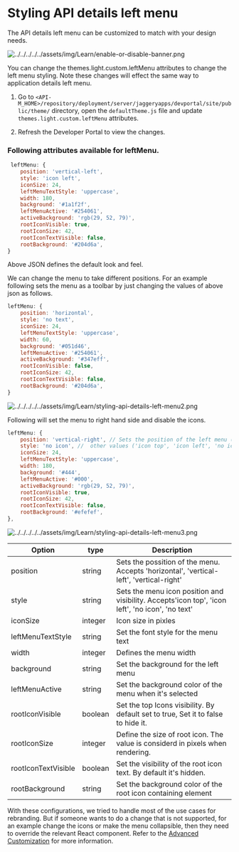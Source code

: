 # Styling API details left menu

The API details left menu can be customized to match with your design needs.

 ![../../../../../assets/img/Learn/enable-or-disable-banner.png](../../../../../assets/img/Learn/styling-api-details-left-menu1.png) 

You can change the themes.light.custom.leftMenu attributes to change the left menu styling. Note these changes will effect the same way to application details left menu.

1. Go to  `<API-M_HOME>/repository/deployment/server/jaggeryapps/devportal/site/public/theme/` directory, open the `defaultTheme.js` file and update `themes.light.custom.leftMenu` attributes.

2. Refresh the Developer Portal to view the changes.

### Following attributes available for leftMenu.

```js
 leftMenu: {
    position: 'vertical-left',
    style: 'icon left',
    iconSize: 24,
    leftMenuTextStyle: 'uppercase',
    width: 180,
    background: '#1a1f2f',
    leftMenuActive: '#254061',
    activeBackground: 'rgb(29, 52, 79)',
    rootIconVisible: true,
    rootIconSize: 42,
    rootIconTextVisible: false,
    rootBackground: '#204d6a',
}
```

Above JSON defines the default look and feel.

We can change the menu to take different positions. For an example following sets the menu as a toolbar by just changing the values of above json as follows.
```js
leftMenu: {
    position: 'horizontal',
    style: 'no text',
    iconSize: 24,
    leftMenuTextStyle: 'uppercase',
    width: 60,
    background: '#051d46',
    leftMenuActive: '#254061',
    activeBackground: '#347eff',
    rootIconVisible: false,
    rootIconSize: 42,
    rootIconTextVisible: false,
    rootBackground: '#204d6a',
}
```

 ![../../../../../assets/img/Learn/styling-api-details-left-menu2.png](../../../../../assets/img/Learn/styling-api-details-left-menu2.png) 


Following will set the menu to right hand side and disable the icons.

```js
leftMenu: {
    position: 'vertical-right', // Sets the position of the left menu ( 'horizontal', 'vertical-left', 'vertical-right')
    style: 'no icon', //  other values ('icon top', 'icon left', 'no icon', 'no text')
    iconSize: 24,
    leftMenuTextStyle: 'uppercase',
    width: 180,
    background: '#444',
    leftMenuActive: '#000',
    activeBackground: 'rgb(29, 52, 79)',
    rootIconVisible: true,
    rootIconSize: 42,
    rootIconTextVisible: false,
    rootBackground: '#efefef',
},
```

 ![../../../../../assets/img/Learn/styling-api-details-left-menu3.png](../../../../../assets/img/Learn/styling-api-details-left-menu3.png) 

| Option | type | Description |
| ------ | -- | ----------- |
| position | string | Sets the possition of the menu. Accepts 'horizontal', 'vertical-left', 'vertical-right' |
| style | string | Sets the menu icon position and visibility. Accepts'icon top', 'icon left', 'no icon', 'no text' |
| iconSize | integer | Icon size in pixles |
| leftMenuTextStyle | string | Set the font style for the menu text |
| width | integer | Defines the menu width |
| background | string | Set the background for the left menu |
| leftMenuActive | string | Set the background color of the menu when it's selected |
| rootIconVisible | boolean | Set the top Icons visibility. By default set to true, Set it to false to hide it. |
| rootIconSize | integer | Define the size of root icon. The value is considerd in pixels when rendering. |
| rootIconTextVisible | boolean | Set the visibility of the root icon text. By default it's hidden. |
|rootBackground | string | Set the background color of the root icon containing element |

With these configurations, we tried to handle most of the use cases for rebranding. But if someone wants to do a change that is not supported, for an example change the icons or make the menu collapsible, then they need to override the relevant React component. Refer to the [Advanced Customization](advanced-customization.md) for more information.